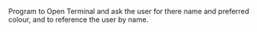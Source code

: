 Program to Open Terminal and ask the user for there name and preferred colour, and to reference the user by name.
